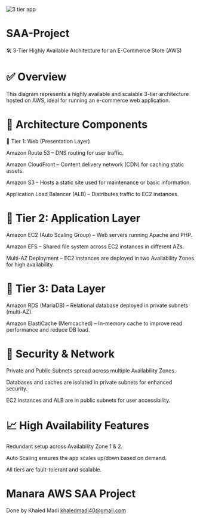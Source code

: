 

![3 tier app](https://github.com/user-attachments/assets/641dd6dc-a5b6-48fc-be2d-d93ff83cc4a4)






# SAA-Project
🛠️ 3-Tier Highly Available Architecture for an E-Commerce Store (AWS)

# ✅ Overview
This diagram represents a highly available and scalable 3-tier architecture hosted on AWS, ideal for running an e-commerce web application.

# 🧱 Architecture Components
🔹 Tier 1: Web (Presentation Layer)

Amazon Route 53 – DNS routing for user traffic.

Amazon CloudFront – Content delivery network (CDN) for caching static assets.

Amazon S3 – Hosts a static site used for maintenance or basic information.

Application Load Balancer (ALB) – Distributes traffic to EC2 instances.

# 🔹 Tier 2: Application Layer

Amazon EC2 (Auto Scaling Group) – Web servers running Apache and PHP.

Amazon EFS – Shared file system across EC2 instances in different AZs.

Multi-AZ Deployment – EC2 instances are deployed in two Availability Zones for high availability.

# 🔹 Tier 3: Data Layer

Amazon RDS (MariaDB) – Relational database deployed in private subnets (multi-AZ).

Amazon ElastiCache (Memcached) – In-memory cache to improve read performance and reduce DB load.

# 🔐 Security & Network
Private and Public Subnets spread across multiple Availability Zones.

Databases and caches are isolated in private subnets for enhanced security.

EC2 instances and ALB are in public subnets for user accessibility.

# 📈 High Availability Features
Redundant setup across Availability Zone 1 & 2.    

Auto Scaling ensures the app scales up/down based on demand.

All tiers are fault-tolerant and scalable.


# Manara AWS SAA Project
Done by Khaled Madi 
khaledmadi40@gmail.com
